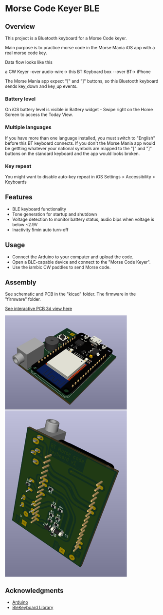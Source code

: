 # Morse Code Keyer BLE

## Overview
This project is a Bluetooth keyboard for a Morse Code keyer. 

Main purpose is to practice morse code in the Morse Mania iOS app with a real morse code key.

Data flow looks like this

a CW Keyer -over audio-wire-> this BT Keyboard box --over BT-> iPhone

The Morse Mania app expect "[" and "]" buttons, so this Bluetooth keyboard sends key_down and key_up events.

### Battery level
On iOS battery level is visible in Battery widget - Swipe right on the Home Screen to access the Today View.
### Multiple languages
If you have more than one language installed, you must switch to "English" before this BT keyboard connects. If you don't the Morse Mania app would be gettting whatever your national symbols are mapped to the "[" and "]" buttons on the standard keyboard and the app would looks broken.

### Key repeat
You might want to disable auto-key repeat in iOS Settings > Accessibility > Keyboards

## Features
- BLE keyboard functionality
- Tone generation for startup and shutdown
- Voltage detection to monitor battery status, audio bips when voltage is below ~2.9V
- Inactivity 5min auto turn-off

## Usage
- Connect the Arduino to your computer and upload the code.
- Open a BLE-capable device and connect to the "Morse Code Keyer".
- Use the iambic CW paddles to send Morse code.

## Assembly

See schematic and PCB in the  "kicad" folder.
The firmware in the "firmware" folder.

[See interactive PCB 3d view here](https://3dviewer.net/#model=https://github.com/ikatkov/cw-key-ble-keyboard/main/pcb.wrl)


<img width=400 src="pcb-3d-top.png"/>
<img width=400  src="pcb-3d-bottom.png"/>



## Acknowledgments
- [Arduino](https://www.arduino.cc/)
- [BleKeyboard Library](https://github.com/Teckel12/BLEKeyboard)